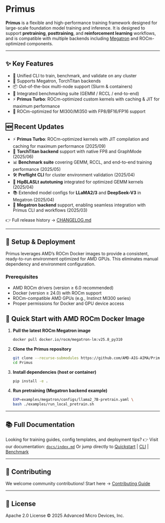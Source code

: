 # Primus

**Primus** is a flexible and high-performance training framework designed for large-scale foundation model training and inference. It is designed to support **pretraining**, **posttraining**, and **reinforcement learning** workflows, and is compatible with multiple backends including [Megatron](https://github.com/NVIDIA/Megatron-LM) and ROCm-optimized components.

---

## ✨ Key Features

- 🔧 Unified CLI to train, benchmark, and validate on any cluster
- 🧠 Supports Megatron, TorchTitan backends
- 📦 Out-of-the-box multi-node support (Slurm & containers)
- 🚀 Integrated benchmarking suite (GEMM / RCCL / end-to-end)
- ⚡ **Primus Turbo**: ROCm-optimized custom kernels with caching & JIT for maximum performance
- 🎯 ROCm-optimized for MI300/MI350 with FP8/BF16/FP16 support


## 🆕 Recent Updates

- ⚡ **Primus Turbo**: ROCm-optimized kernels with JIT compilation and caching for maximum performance (2025/09)
- 🔧 **TorchTitan backend** support with native FP8 and GraphMode (2025/06)
- 📊 **Benchmark suite** covering GEMM, RCCL, and end-to-end training performance (2025/05)
- 🛠️ **Preflight CLI** for cluster environment validation (2025/04)
- 🚀 **HipBLASLt autotuning** integrated for optimized GEMM kernels (2025/04)
- 📚 Extended model configs for **LLaMA2/3** and **DeepSeek-V3** in Megatron (2025/04)
- 🧠 **Megatron backend** support, enabling seamless integration with Primus CLI and workflows (2025/03)

👉 Full release history → [CHANGELOG.md](./CHANGELOG.md)

---


## 🚀 Setup & Deployment

Primus leverages AMD’s ROCm Docker images to provide a consistent, ready-to-run environment optimized for AMD GPUs. This eliminates manual dependency and environment configuration.

### Prerequisites

- AMD ROCm drivers (version ≥ 6.0 recommended)
- Docker (version ≥ 24.0) with ROCm support
- ROCm-compatible AMD GPUs (e.g., Instinct MI300 series)
- Proper permissions for Docker and GPU device access

## 🐳 Quick Start with AMD ROCm Docker Image

1. **Pull the latest ROCm Megatron image**

    ```bash
    docker pull docker.io/rocm/megatron-lm:v25.8_py310
    ```

2. **Clone the Primus repository**

    ```bash
    git clone --recurse-submodules https://github.com/AMD-AIG-AIMA/Primus.git
    cd Primus
    ```

3. **Install dependencies (host or container)**

    ```bash
    pip install -e .
    ```

4. **Run pretraining (Megatron backend example)**

    ```bash
    EXP=examples/megatron/configs/llama2_7B-pretrain.yaml \
    bash ./examples/run_local_pretrain.sh
    ```

---

## 📚 Full Documentation

Looking for training guides, config templates, and deployment tips?
👉 Visit our documentation: [`docs/index.md`](./docs/index.md)
Or jump directly to [Quickstart](./docs/quickstart.md) | [CLI](./docs/cli.md) | [Benchmark](./docs/benchmark/overview.md)

---

## 🤝 Contributing

We welcome community contributions!
Start here → [Contributing Guide](./docs/contributing.md)

---

## 📜 License

Apache 2.0 License © 2025 Advanced Micro Devices, Inc.
